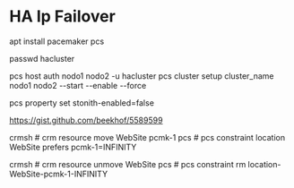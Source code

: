 # HA Ip Failover

apt install pacemaker pcs

passwd hacluster

pcs host auth nodo1 nodo2 -u hacluster
pcs cluster setup cluster_name nodo1 nodo2 --start --enable --force


pcs property set stonith-enabled=false


https://gist.github.com/beekhof/5589599

crmsh # crm resource move WebSite pcmk-1
pcs   # pcs constraint location WebSite prefers pcmk-1=INFINITY

crmsh # crm resource unmove WebSite
pcs   # pcs constraint rm location-WebSite-pcmk-1-INFINITY

